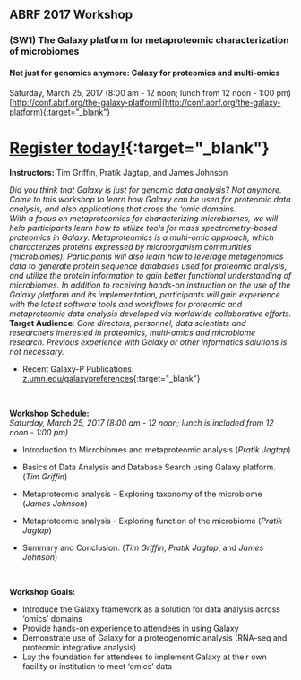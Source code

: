 ## ABRF 2017 Workshop

### (SW1) The Galaxy platform for metaproteomic characterization of microbiomes
#### Not just for genomics anymore: Galaxy for proteomics and multi-omics

Saturday, March 25, 2017 (8:00 am - 12 noon; lunch from 12 noon - 1:00 pm) 
[http://conf.abrf.org/the-galaxy-platform](http://conf.abrf.org/the-galaxy-platform){:target="_blank"}

# [Register today!](https://conf.abrf.org/registration-information){:target="_blank"}

 
**Instructors:** Tim Griffin, Pratik Jagtap, and James Johnson
 
_Did you think that Galaxy is just for genomic data analysis?  Not anymore.  Come to this workshop to learn how Galaxy can be used for proteomic data analysis, and also applications that cross the ‘omic domains.  
With a focus on metaproteomics for characterizing microbiomes, we will help participants learn how to utilize tools for mass spectrometry-based proteomics in Galaxy.  Metaproteomics is a multi-omic approach, which characterizes proteins expressed by microorganism communities (microbiomes).  Participants will also learn how to leverage metagenomics data to generate protein sequence databases used for proteomic analysis, and utilize the protein information to gain better functional understanding of microbiomes.  In addition to receiving hands-on instruction on the use of the Galaxy platform and its implementation, participants will gain experience with the latest software tools and workflows for proteomic and metaproteomic data analysis developed via worldwide collaborative efforts._
**Target Audience**: _Core directors, personnel, data scientists and researchers interested in proteomics, multi-omics and microbiome research. Previous experience with Galaxy or other informatics solutions is not necessary._


- Recent Galaxy-P Publications: [z.umn.edu/galaxypreferences](http://z.umn.edu/galaxypreferences){:target="_blank"}

<br>

**Workshop Schedule:**
<br> _Saturday, March 25, 2017 (8:00 am - 12 noon; lunch is included from 12 noon - 1:00 pm)_
 
- Introduction to Microbiomes and metaproteomic analysis (_Pratik Jagtap_)
 
- Basics of Data Analysis and Database Search using Galaxy platform. (_Tim Griffin_)
 
- Metaproteomic analysis – Exploring taxonomy of the microbiome (_James Johnson_)
 
- Metaproteomic analysis - Exploring function of the microbiome (_Pratik Jagtap_)
 
- Summary and Conclusion. (_Tim Griffin_, _Pratik Jagtap_, and _James Johnson_)

<br>

**Workshop Goals:** 
<br>
- Introduce the Galaxy framework as a solution for data analysis across ‘omics’ domains
- Provide hands-on experience to attendees in using Galaxy
- Demonstrate use of Galaxy for a proteogenomic analysis (RNA-seq and proteomic integrative analysis)
- Lay the foundation for attendees to implement Galaxy at their own facility or institution to meet ‘omics’ data


